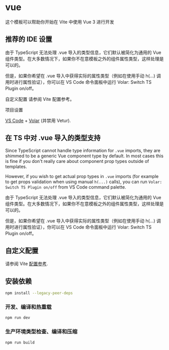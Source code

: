 # vue

这个模板可以帮助你开始在 Vite 中使用 Vue 3 进行开发

## 推荐的 IDE 设置


由于 TypeScript 无法处理 .vue 导入的类型信息，它们默认被简化为通用的 Vue 组件类型。在大多数情况下，如果你不在意模板之外的组件属性类型，这样处理是可以的。

但是，如果你希望在 .vue 导入中获得实际的属性类型（例如在使用手动 h(...) 调用时进行属性验证），你可以在 VS Code 命令面板中运行 Volar: Switch TS Plugin on/off。

自定义配置
请参阅 Vite 配置参考。

项目设置

[VS Code](https://code.visualstudio.com/) + [Volar](https://marketplace.visualstudio.com/items?itemName=johnsoncodehk.volar) (并禁用 Vetur).

## 在 TS 中对 .vue 导入的类型支持

Since TypeScript cannot handle type information for `.vue` imports, they are shimmed to be a generic Vue component type by default. In most cases this is fine if you don't really care about component prop types outside of templates.

However, if you wish to get actual prop types in `.vue` imports (for example to get props validation when using manual `h(...)` calls), you can run `Volar: Switch TS Plugin on/off` from VS Code command palette.

由于 TypeScript 无法处理 .vue 导入的类型信息，它们默认被简化为通用的 Vue 组件类型。在大多数情况下，如果你不在意模板之外的组件属性类型，这样处理是可以的。

但是，如果你希望在 .vue 导入中获得实际的属性类型（例如在使用手动 h(...) 调用时进行属性验证），你可以在 VS Code 命令面板中运行 Volar: Switch TS Plugin on/off。


## 自定义配置

请参阅 Vite [配置参考](https://vitejs.dev/config/).

## 安装依赖

```sh
npm install --legacy-peer-deps
```

### 开发、编译和热重载

```sh
npm run dev
```



### 生产环境类型检查、编译和压缩

```sh
npm run build
```
